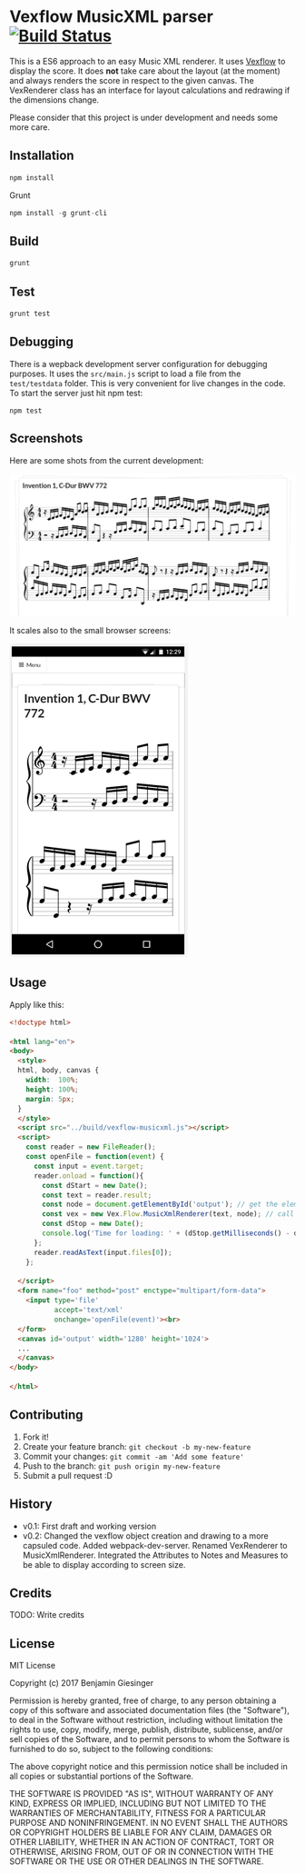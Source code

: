 # Vexflow MusicXML parser [![Build Status](https://travis-ci.org/bneumann/vexflow-musicxml.svg?branch=master)](https://travis-ci.org/bneumann/vexflow-musicxml)

This is a ES6 approach to an easy Music XML renderer. It uses [Vexflow](https://github.com/0xfe/vexflow) to display the score. It does __not__ take care about the layout (at the moment) and always renders the score in respect to the given canvas. The VexRenderer class has an interface for layout calculations and redrawing if the dimensions change.

Please consider that this project is under development and needs some more care.

## Installation

```javascript
npm install
```
Grunt
```javascript
npm install -g grunt-cli
```

## Build
```javascript
grunt
```
## Test
```javascript
grunt test
```

## Debugging
There is a wepback development server configuration for debugging purposes. It uses the ```src/main.js``` script to load a file from the ```test/testdata``` folder. This is very convenient for live changes in the code. To start the server just hit npm test:
```
npm test
```

## Screenshots

Here are some shots from the current development:

![PC Browser](doc/images/screenshot_bach1.png)

It scales also to the small browser screens:

![Smartphone Browser](doc/images/screenshot_bach2.png)

## Usage

Apply like this:

```html
<!doctype html>

<html lang="en">
<body>
  <style>
  html, body, canvas {
    width:  100%;
    height: 100%;
    margin: 5px;
  }
  </style>
  <script src="../build/vexflow-musicxml.js"></script>
  <script>
    const reader = new FileReader();
    const openFile = function(event) {
      const input = event.target;
      reader.onload = function(){
        const dStart = new Date();
        const text = reader.result;
        const node = document.getElementById('output'); // get the element where you want the score to be rendered
        const vex = new Vex.Flow.MusicXmlRenderer(text, node); // call the MusicXmlRenderer
        const dStop = new Date();
        console.log('Time for loading: ' + (dStop.getMilliseconds() - dStart.getMilliseconds()) + ' ms');
      };
      reader.readAsText(input.files[0]);
    };

  </script>
  <form name="foo" method="post" enctype="multipart/form-data">
    <input type='file'
           accept='text/xml'
           onchange='openFile(event)'><br>
  </form>
  <canvas id='output' width='1280' height='1024'>
  ...
  </canvas>
</body>

</html>

```

## Contributing

1. Fork it!
2. Create your feature branch: `git checkout -b my-new-feature`
3. Commit your changes: `git commit -am 'Add some feature'`
4. Push to the branch: `git push origin my-new-feature`
5. Submit a pull request :D

## History

* v0.1: First draft and working version
* v0.2: Changed the vexflow object creation and drawing to a more capsuled code. Added webpack-dev-server. Renamed VexRenderer to MusicXmlRenderer. Integrated the Attributes to Notes and Measures to be able to display according to screen size.

## Credits

TODO: Write credits

## License

MIT License

Copyright (c) 2017 Benjamin Giesinger

Permission is hereby granted, free of charge, to any person obtaining a copy
of this software and associated documentation files (the "Software"), to deal
in the Software without restriction, including without limitation the rights
to use, copy, modify, merge, publish, distribute, sublicense, and/or sell
copies of the Software, and to permit persons to whom the Software is
furnished to do so, subject to the following conditions:

The above copyright notice and this permission notice shall be included in all
copies or substantial portions of the Software.

THE SOFTWARE IS PROVIDED "AS IS", WITHOUT WARRANTY OF ANY KIND, EXPRESS OR
IMPLIED, INCLUDING BUT NOT LIMITED TO THE WARRANTIES OF MERCHANTABILITY,
FITNESS FOR A PARTICULAR PURPOSE AND NONINFRINGEMENT. IN NO EVENT SHALL THE
AUTHORS OR COPYRIGHT HOLDERS BE LIABLE FOR ANY CLAIM, DAMAGES OR OTHER
LIABILITY, WHETHER IN AN ACTION OF CONTRACT, TORT OR OTHERWISE, ARISING FROM,
OUT OF OR IN CONNECTION WITH THE SOFTWARE OR THE USE OR OTHER DEALINGS IN THE
SOFTWARE.
